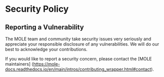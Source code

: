 # Security Policy

## Reporting a Vulnerability

The MOLE team and community take security issues very seriously and appreciate your responsible disclosure of any vulnerabilities. We will do our best to acknowledge your contributions.

If you would like to report a security concern, please contact the [MOLE maintainers] (https://mole-docs.readthedocs.io/en/main/intros/contributing_wrapper.html#contact).
